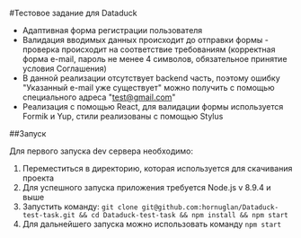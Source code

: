 #Тестовое задание для Dataduck

- Адаптивная форма регистрации пользователя
- Валидация вводимых данных происходит до отправки формы - проверка происходит на соответствие требованиям (корректная форма e-mail, пароль не менее 4 символов, обязательное принятие условия Соглашения)
- В данной реализации отсутствует backend часть, поэтому ошибку "Указанный e-mail уже существует" можно получить с помощью специального адреса "test@gmail.com"
- Реализация с помощью React, для валидации формы используется Formik и Yup, стили реализованы с помощью Stylus

##Запуск

Для первого запуска dev сервера необходимо:
1. Переместиться в директорию, которая используется для скачивания проекта
2. Для успешного запуска приложения требуется Node.js v 8.9.4 и выше
3. Запустить команду:
```git clone git@github.com:hornuglan/Dataduck-test-task.git && cd Dataduck-test-task && npm install && npm start```
4. Для дальнейшего запуска можно использовать команду `npm start`